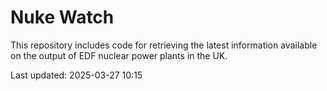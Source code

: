 # Nuke Watch

This repository includes code for retrieving the latest information available on the output of EDF nuclear power plants in the UK.

Last updated: 2025-03-27 10:15